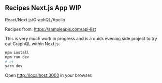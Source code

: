 ## Recipes Next.js App WIP

React/Next.js/GraphQL/Apollo

Recipes from: https://sampleapis.com/api-list

This is very much work in progress and is a quick evening side project to try out GraphQL within Next.js.

```bash
npm install
npm run dev
# or
yarn dev
```

Open [http://localhost:3000](http://localhost:3000) in your browser.